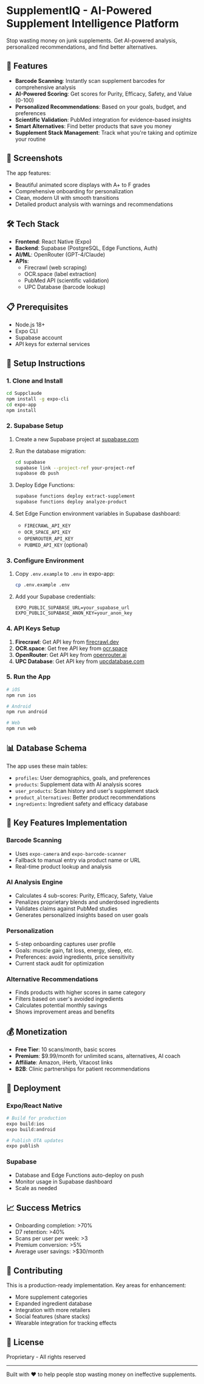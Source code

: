 # SupplementIQ - AI-Powered Supplement Intelligence Platform

Stop wasting money on junk supplements. Get AI-powered analysis, personalized recommendations, and find better alternatives.

## 🚀 Features

- **Barcode Scanning**: Instantly scan supplement barcodes for comprehensive analysis
- **AI-Powered Scoring**: Get scores for Purity, Efficacy, Safety, and Value (0-100)
- **Personalized Recommendations**: Based on your goals, budget, and preferences
- **Scientific Validation**: PubMed integration for evidence-based insights
- **Smart Alternatives**: Find better products that save you money
- **Supplement Stack Management**: Track what you're taking and optimize your routine

## 📱 Screenshots

The app features:
- Beautiful animated score displays with A+ to F grades
- Comprehensive onboarding for personalization
- Clean, modern UI with smooth transitions
- Detailed product analysis with warnings and recommendations

## 🛠️ Tech Stack

- **Frontend**: React Native (Expo)
- **Backend**: Supabase (PostgreSQL, Edge Functions, Auth)
- **AI/ML**: OpenRouter (GPT-4/Claude)
- **APIs**: 
  - Firecrawl (web scraping)
  - OCR.space (label extraction)
  - PubMed API (scientific validation)
  - UPC Database (barcode lookup)

## 📋 Prerequisites

- Node.js 18+
- Expo CLI
- Supabase account
- API keys for external services

## 🔧 Setup Instructions

### 1. Clone and Install

```bash
cd Suppclaude
npm install -g expo-cli
cd expo-app
npm install
```

### 2. Supabase Setup

1. Create a new Supabase project at [supabase.com](https://supabase.com)
2. Run the database migration:
   ```bash
   cd supabase
   supabase link --project-ref your-project-ref
   supabase db push
   ```

3. Deploy Edge Functions:
   ```bash
   supabase functions deploy extract-supplement
   supabase functions deploy analyze-product
   ```

4. Set Edge Function environment variables in Supabase dashboard:
   - `FIRECRAWL_API_KEY`
   - `OCR_SPACE_API_KEY`
   - `OPENROUTER_API_KEY`
   - `PUBMED_API_KEY` (optional)

### 3. Configure Environment

1. Copy `.env.example` to `.env` in expo-app:
   ```bash
   cp .env.example .env
   ```

2. Add your Supabase credentials:
   ```
   EXPO_PUBLIC_SUPABASE_URL=your_supabase_url
   EXPO_PUBLIC_SUPABASE_ANON_KEY=your_anon_key
   ```

### 4. API Keys Setup

1. **Firecrawl**: Get API key from [firecrawl.dev](https://firecrawl.dev)
2. **OCR.space**: Get free API key from [ocr.space](https://ocr.space/ocrapi)
3. **OpenRouter**: Get API key from [openrouter.ai](https://openrouter.ai)
4. **UPC Database**: Get API key from [upcdatabase.com](https://upcdatabase.com)

### 5. Run the App

```bash
# iOS
npm run ios

# Android
npm run android

# Web
npm run web
```

## 📊 Database Schema

The app uses these main tables:
- `profiles`: User demographics, goals, and preferences
- `products`: Supplement data with AI analysis scores
- `user_products`: Scan history and user's supplement stack
- `product_alternatives`: Better product recommendations
- `ingredients`: Ingredient safety and efficacy database

## 🔑 Key Features Implementation

### Barcode Scanning
- Uses `expo-camera` and `expo-barcode-scanner`
- Fallback to manual entry via product name or URL
- Real-time product lookup and analysis

### AI Analysis Engine
- Calculates 4 sub-scores: Purity, Efficacy, Safety, Value
- Penalizes proprietary blends and underdosed ingredients
- Validates claims against PubMed studies
- Generates personalized insights based on user goals

### Personalization
- 5-step onboarding captures user profile
- Goals: muscle gain, fat loss, energy, sleep, etc.
- Preferences: avoid ingredients, price sensitivity
- Current stack audit for optimization

### Alternative Recommendations
- Finds products with higher scores in same category
- Filters based on user's avoided ingredients
- Calculates potential monthly savings
- Shows improvement areas and benefits

## 💰 Monetization

- **Free Tier**: 10 scans/month, basic scores
- **Premium**: $9.99/month for unlimited scans, alternatives, AI coach
- **Affiliate**: Amazon, iHerb, Vitacost links
- **B2B**: Clinic partnerships for patient recommendations

## 🚀 Deployment

### Expo/React Native
```bash
# Build for production
expo build:ios
expo build:android

# Publish OTA updates
expo publish
```

### Supabase
- Database and Edge Functions auto-deploy on push
- Monitor usage in Supabase dashboard
- Scale as needed

## 📈 Success Metrics

- Onboarding completion: >70%
- D7 retention: >40%
- Scans per user per week: >3
- Premium conversion: >5%
- Average user savings: >$30/month

## 🤝 Contributing

This is a production-ready implementation. Key areas for enhancement:
- More supplement categories
- Expanded ingredient database
- Integration with more retailers
- Social features (share stacks)
- Wearable integration for tracking effects

## 📝 License

Proprietary - All rights reserved

---

Built with ❤️ to help people stop wasting money on ineffective supplements.
